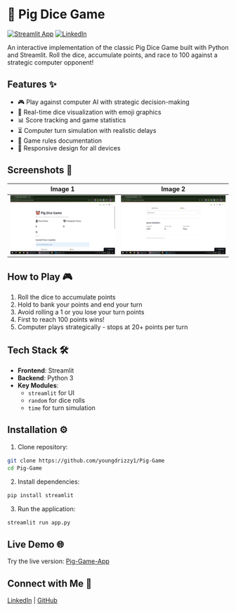 # 🐷 Pig Dice Game

[![Streamlit App](https://static.streamlit.io/badges/streamlit_badge_black_white.svg)](https://pig-game.streamlit.app/)
[![LinkedIn](https://img.shields.io/badge/LinkedIn-Post-blue)](https://www.linkedin.com/posts/eromosele-itoya_python-streamlit-gamedev-activity-7346520569728626690-PA6D?utm_source=share&utm_medium=member_desktop&rcm=ACoAAEbDOGsBGINDr5uoWo3fkmNHZc_HI1Qst6k)

An interactive implementation of the classic Pig Dice Game built with Python and Streamlit. Roll the dice, accumulate points, and race to 100 against a strategic computer opponent!

## Features ✨
- 🎮 Play against computer AI with strategic decision-making
- 🎲 Real-time dice visualization with emoji graphics
- 📊 Score tracking and game statistics
- ⏳ Computer turn simulation with realistic delays
- 📖 Game rules documentation
- 📱 Responsive design for all devices

## Screenshots 📸
| Image 1 | Image 2 |
|------------------|----------------|
| ![Gameplay](screenshots/image1.png) | ![Victory](screenshots/image2.png) |

## How to Play 🎮
1. Roll the dice to accumulate points
2. Hold to bank your points and end your turn
3. Avoid rolling a 1 or you lose your turn points
4. First to reach 100 points wins!
5. Computer plays strategically - stops at 20+ points per turn

## Tech Stack 🛠️
- **Frontend**: Streamlit
- **Backend**: Python 3
- **Key Modules**: 
  - `streamlit` for UI
  - `random` for dice rolls
  - `time` for turn simulation

## Installation ⚙️
1. Clone repository:
```bash
git clone https://github.com/youngdrizzy1/Pig-Game
cd Pig-Game
```

2. Install dependencies:
```bash
pip install streamlit
```

3. Run the application:
```bash
streamlit run app.py
```

## Live Demo 🌐
Try the live version: [Pig-Game-App](https://pig-game.streamlit.app/)

## Connect with Me 👋
[LinkedIn](https://www.linkedin.com/in/eromosele-itoya/) | 
[GitHub](https://github.com/youngdrizzy1)
